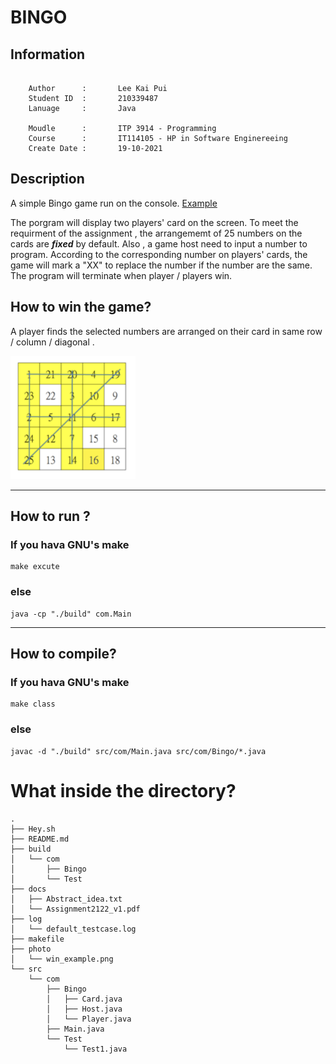 # BINGO

## Information

``` 

    Author      :       Lee Kai Pui
    Student ID  :       210339487
    Lanuage     :       Java

    Moudle      :       ITP 3914 - Programming
    Course      :       IT114105 - HP in Software Enginereeing
    Create Date :       19-10-2021

```

## Description 

A simple Bingo game run on the console. [Example](https://youtu.be/ANwucID0vAo)

The porgram will display two players' card on the screen. To meet the requirment of the assignment , the arrangememt of 25 numbers on the cards are ***fixed*** by default. Also , a game host need to input a number to program. According to the corresponding number on players' cards, the game will mark a "XX" to replace the number if the number are the same. The program will terminate when player / players win.


## How to win the game?

A player finds the selected numbers are arranged on their card in same row / column / diagonal .

<img src="./photo/win_example.png" style="width:200px;"/>

***
## How to run ?

### If you hava GNU's make

```
make excute
```

### else

``` 
java -cp "./build" com.Main
```

***

## How to compile?

### If you hava GNU's make


```
make class
```

### else

```
javac -d "./build" src/com/Main.java src/com/Bingo/*.java 
```

# What inside the directory?

```
.
├── Hey.sh
├── README.md
├── build
│   └── com
│       ├── Bingo
│       └── Test
├── docs
│   ├── Abstract_idea.txt
│   └── Assignment2122_v1.pdf
├── log
│   └── default_testcase.log
├── makefile
├── photo
│   └── win_example.png
└── src
    └── com
        ├── Bingo
        │   ├── Card.java
        │   ├── Host.java
        │   └── Player.java
        ├── Main.java
        └── Test
            └── Test1.java
```


